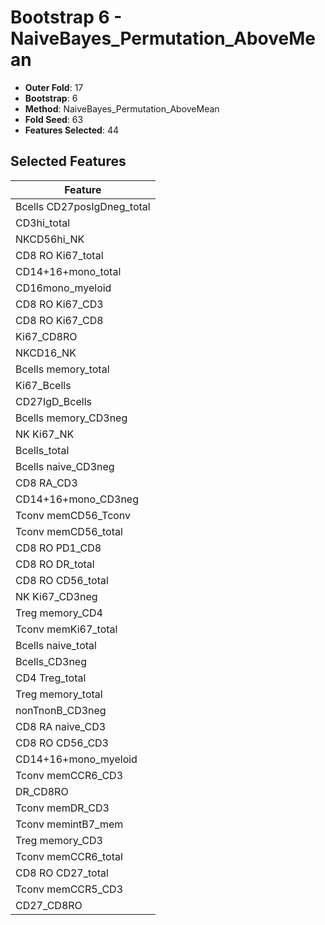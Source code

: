 # Bootstrap 6 - NaiveBayes_Permutation_AboveMean

- **Outer Fold**: 17
- **Bootstrap**: 6
- **Method**: NaiveBayes_Permutation_AboveMean
- **Fold Seed**: 63
- **Features Selected**: 44

## Selected Features

| Feature |
|---------|
| Bcells CD27posIgDneg_total |
| CD3hi_total |
| NKCD56hi_NK |
| CD8 RO Ki67_total |
| CD14+16+mono_total |
| CD16mono_myeloid |
| CD8  RO Ki67_CD3 |
| CD8 RO Ki67_CD8 |
| Ki67_CD8RO |
| NKCD16_NK |
| Bcells memory_total |
| Ki67_Bcells |
| CD27IgD_Bcells |
| Bcells memory_CD3neg |
| NK Ki67_NK |
| Bcells_total |
| Bcells naive_CD3neg |
| CD8 RA_CD3 |
| CD14+16+mono_CD3neg |
| Tconv memCD56_Tconv |
| Tconv memCD56_total |
| CD8 RO PD1_CD8 |
| CD8 RO DR_total |
| CD8 RO CD56_total |
| NK Ki67_CD3neg |
| Treg memory_CD4 |
| Tconv memKi67_total |
| Bcells naive_total |
| Bcells_CD3neg |
| CD4 Treg_total |
| Treg memory_total |
| nonTnonB_CD3neg |
| CD8 RA naive_CD3 |
| CD8 RO CD56_CD3 |
| CD14+16+mono_myeloid |
| Tconv memCCR6_CD3 |
| DR_CD8RO |
| Tconv memDR_CD3 |
| Tconv memintB7_mem |
| Treg memory_CD3 |
| Tconv memCCR6_total |
| CD8 RO CD27_total |
| Tconv memCCR5_CD3 |
| CD27_CD8RO |
